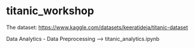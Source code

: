 # titanic_workshop

The dataset: https://www.kaggle.com/datasets/keeratideja/titanic-dataset

Data Analytics - Data Preprocessing --> titanic_analytics.ipynb
